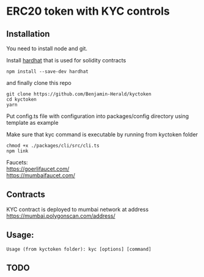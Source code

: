 # ERC20 token with KYC controls


## Installation

You need to install node and git. 

Install [hardhat](https://hardhat.org/getting-started/#installation) that is used for solidity contracts
	
	npm install --save-dev hardhat

and finally clone this repo

	git clone https://github.com/Benjamin-Herald/kyctoken
	cd kyctoken
	yarn

Put config.ts file with configuration into packages/config directory using template as example

Make sure that kyc command is executable by running from kyctoken folder

	chmod +x ./packages/cli/src/cli.ts
	npm link

Faucets:   
https://goerlifaucet.com/  
https://mumbaifaucet.com/



## Contracts

KYC contract is deployed to mumbai network at address 
https://mumbai.polygonscan.com/address/ 

## Usage:
```
Usage (from kyctoken folder): kyc [options] [command]

```


## TODO
